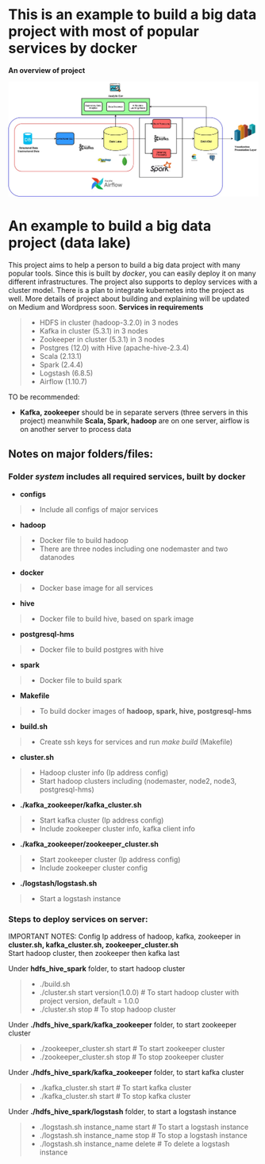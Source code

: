 # This is an example to build a big data project with most of popular services by docker
**An overview of project**

![](Data_Lake_Architecture.jpg?raw=true)
# An example to build a big data project (data lake) 
This project aims to help a person to build a big data project with many popular tools. 
Since this is built by *docker*, you can easily deploy it on many different infrastructures. 
The project also supports to deploy services with a cluster model. 
There is a plan to integrate kubernetes into the project as well.
More details of project about building and explaining will be updated on Medium and Wordpress soon. 
**Services in requirements**
  > - HDFS in cluster (hadoop-3.2.0) in 3 nodes 
  > - Kafka in cluster (5.3.1) in 3 nodes
  > - Zookeeper in cluster (5.3.1) in 3 nodes
  > - Postgres (12.0) with Hive (apache-hive-2.3.4) 
  > - Scala (2.13.1)
  > - Spark (2.4.4) 
  > - Logstash (6.8.5)
  > - Airflow (1.10.7)

TO be recommended: 
  * **Kafka, zookeeper** should be in separate servers (three servers in this project) meanwhile **Scala, Spark, hadoop** are on one server, airflow is on another server to process data
## Notes on major folders/files:
### Folder *system* includes all required services, built by docker    
  * **configs** 
  > - Include all configs of major services
  
  * **hadoop** 
  > - Docker file to build hadoop 
  > - There are three nodes including one nodemaster and two datanodes

  * **docker**
  > - Docker base image for all services

  * **hive** 
  > - Docker file to build hive, based on spark image

  * **postgresql-hms** 
  > - Docker file to build postgres with hive

  * **spark** 
  > - Docker file to build spark 
 
  * **Makefile**
  > - To build docker images of **hadoop, spark, hive, postgresql-hms**
  
  * **build.sh**
  > - Create ssh keys for services and run <em>make build</em> (Makefile)

  * **cluster.sh**
  > - Hadoop cluster info (Ip address config)
  > - Start hadoop clusters including (nodemaster, node2, node3, postgresql-hms)

  * **./kafka_zookeeper/kafka_cluster.sh**
  > - Start kafka cluster (Ip address config)
  > - Include zookeeper cluster info, kafka client info
  
  * **./kafka_zookeeper/zookeeper_cluster.sh**
  > - Start zookeeper cluster (Ip address config)
  > - Include zookeeper cluster config

  * **./logstash/logstash.sh**
  > - Start a logstash instance 

### Steps to deploy services on server: 
  IMPORTANT NOTES: Config Ip address of hadoop, kafka, zookeeper in 
  **cluster.sh, kafka_cluster.sh, zookeeper_cluster.sh**  
  Start hadoop cluster, then zookeeper then kafka last
  
  Under **hdfs_hive_spark** folder, to start hadoop cluster
  > - ./build.sh
  > - ./cluster.sh start version(1.0.0) # To start hadoop cluster with project version, default = 1.0.0
  > - ./cluster.sh stop # To stop hadoop cluster
  
  Under **./hdfs_hive_spark/kafka_zookeeper** folder, to start zookeeper cluster
  > - ./zookeeper_cluster.sh start # To start zookeeper cluster
  > - ./zookeeper_cluster.sh stop # To stop zookeeper cluster 

  Under **./hdfs_hive_spark/kafka_zookeeper** folder, to start kafka cluster
  > - ./kafka_cluster.sh start # To start kafka cluster
  > - ./kafka_cluster.sh start # To stop kafka cluster

  Under **./hdfs_hive_spark/logstash** folder, to start a logstash instance
  > - ./logstash.sh instance_name start # To start a logstash instance
  > - ./logstash.sh instance_name stop # To stop a logstash instance
  > - ./logstash.sh instance_name delete # To delete a logstash instance
